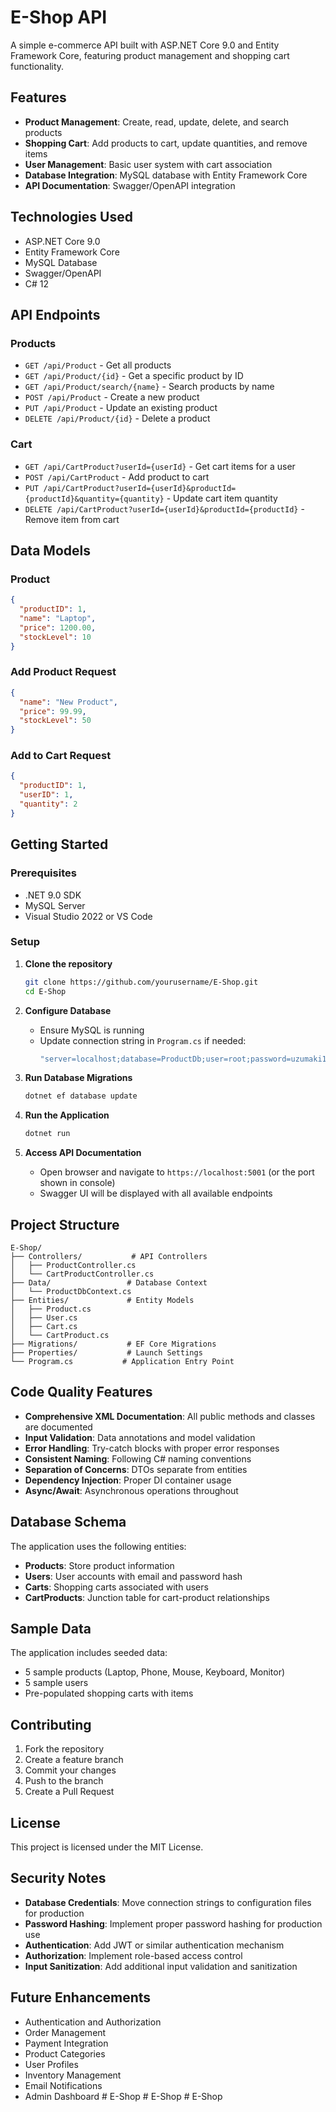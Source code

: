 # E-Shop API

A simple e-commerce API built with ASP.NET Core 9.0 and Entity Framework Core, featuring product management and shopping cart functionality.

## Features

- **Product Management**: Create, read, update, delete, and search products
- **Shopping Cart**: Add products to cart, update quantities, and remove items
- **User Management**: Basic user system with cart association
- **Database Integration**: MySQL database with Entity Framework Core
- **API Documentation**: Swagger/OpenAPI integration

## Technologies Used

- ASP.NET Core 9.0
- Entity Framework Core
- MySQL Database
- Swagger/OpenAPI
- C# 12

## API Endpoints

### Products

- `GET /api/Product` - Get all products
- `GET /api/Product/{id}` - Get a specific product by ID
- `GET /api/Product/search/{name}` - Search products by name
- `POST /api/Product` - Create a new product
- `PUT /api/Product` - Update an existing product
- `DELETE /api/Product/{id}` - Delete a product

### Cart

- `GET /api/CartProduct?userId={userId}` - Get cart items for a user
- `POST /api/CartProduct` - Add product to cart
- `PUT /api/CartProduct?userId={userId}&productId={productId}&quantity={quantity}` - Update cart item quantity
- `DELETE /api/CartProduct?userId={userId}&productId={productId}` - Remove item from cart

## Data Models

### Product
```json
{
  "productID": 1,
  "name": "Laptop",
  "price": 1200.00,
  "stockLevel": 10
}
```

### Add Product Request
```json
{
  "name": "New Product",
  "price": 99.99,
  "stockLevel": 50
}
```

### Add to Cart Request
```json
{
  "productID": 1,
  "userID": 1,
  "quantity": 2
}
```

## Getting Started

### Prerequisites

- .NET 9.0 SDK
- MySQL Server
- Visual Studio 2022 or VS Code

### Setup

1. **Clone the repository**
   ```bash
   git clone https://github.com/yourusername/E-Shop.git
   cd E-Shop
   ```

2. **Configure Database**
   - Ensure MySQL is running
   - Update connection string in `Program.cs` if needed:
     ```csharp
     "server=localhost;database=ProductDb;user=root;password=uzumaki123;"
     ```

3. **Run Database Migrations**
   ```bash
   dotnet ef database update
   ```

4. **Run the Application**
   ```bash
   dotnet run
   ```

5. **Access API Documentation**
   - Open browser and navigate to `https://localhost:5001` (or the port shown in console)
   - Swagger UI will be displayed with all available endpoints

## Project Structure

```
E-Shop/
├── Controllers/           # API Controllers
│   ├── ProductController.cs
│   └── CartProductController.cs
├── Data/                 # Database Context
│   └── ProductDbContext.cs
├── Entities/             # Entity Models
│   ├── Product.cs
│   ├── User.cs
│   ├── Cart.cs
│   └── CartProduct.cs
├── Migrations/           # EF Core Migrations
├── Properties/           # Launch Settings
└── Program.cs           # Application Entry Point
```

## Code Quality Features

- **Comprehensive XML Documentation**: All public methods and classes are documented
- **Input Validation**: Data annotations and model validation
- **Error Handling**: Try-catch blocks with proper error responses
- **Consistent Naming**: Following C# naming conventions
- **Separation of Concerns**: DTOs separate from entities
- **Dependency Injection**: Proper DI container usage
- **Async/Await**: Asynchronous operations throughout

## Database Schema

The application uses the following entities:

- **Products**: Store product information
- **Users**: User accounts with email and password hash
- **Carts**: Shopping carts associated with users
- **CartProducts**: Junction table for cart-product relationships

## Sample Data

The application includes seeded data:
- 5 sample products (Laptop, Phone, Mouse, Keyboard, Monitor)
- 5 sample users
- Pre-populated shopping carts with items

## Contributing

1. Fork the repository
2. Create a feature branch
3. Commit your changes
4. Push to the branch
5. Create a Pull Request

## License

This project is licensed under the MIT License.

## Security Notes

- **Database Credentials**: Move connection strings to configuration files for production
- **Password Hashing**: Implement proper password hashing for production use
- **Authentication**: Add JWT or similar authentication mechanism
- **Authorization**: Implement role-based access control
- **Input Sanitization**: Add additional input validation and sanitization

## Future Enhancements

- Authentication and Authorization
- Order Management
- Payment Integration
- Product Categories
- User Profiles
- Inventory Management
- Email Notifications
- Admin Dashboard
#   E - S h o p  
 #   E - S h o p  
 #   E - S h o p  
 
